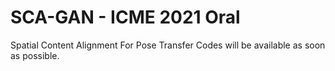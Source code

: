 # SCA-GAN - ICME 2021 Oral
Spatial Content Alignment For Pose Transfer
Codes will be available as soon as possible.
